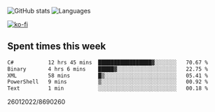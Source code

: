 ![GitHub stats](https://github-readme-stats.vercel.app/api?username=emipa606&theme=github_dark&show_icons=true) 
![Languages](https://github-readme-stats.vercel.app/api/top-langs/?username=emipa606&theme=github_dark&layout=compact)

[![ko-fi](https://ko-fi.com/img/githubbutton_sm.svg)](https://ko-fi.com/G2G55DDYD)

## Spent times this week
<!--START_SECTION:waka-->

```txt
C#           12 hrs 45 mins  █████████████████▓░░░░░░░   70.67 %
Binary       4 hrs 6 mins    █████▓░░░░░░░░░░░░░░░░░░░   22.75 %
XML          58 mins         █▒░░░░░░░░░░░░░░░░░░░░░░░   05.41 %
PowerShell   9 mins          ▒░░░░░░░░░░░░░░░░░░░░░░░░   00.92 %
Text         1 min           ░░░░░░░░░░░░░░░░░░░░░░░░░   00.18 %
```

<!--END_SECTION:waka-->


26012022/8690260
